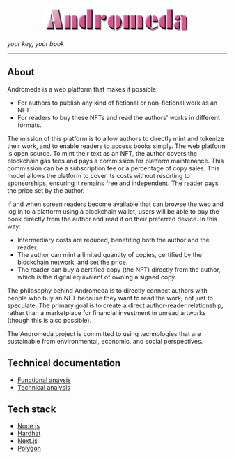 <p align="center">
<img src="./asset/andromeda-logo.png" alt="Andromeda" style="display: block; margin: 0 auto;" />
</p>

*your key, your book*

------

## About

Andromeda is a web platform that makes it possible:

* For authors to publish any kind of fictional or non-fictional work as an NFT.
* For readers to buy these NFTs and read the authors' works in different formats.

The mission of this platform is to allow authors to directly mint and tokenize their work, and to enable readers to access books simply.
The web platform is open source. To mint their text as an NFT, the author covers the blockchain gas fees and pays a commission for platform maintenance. This commission can be a subscription fee or a percentage of copy sales. This model allows the platform to cover its costs without resorting to sponsorships, ensuring it remains free and independent.
The reader pays the price set by the author.

If and when screen readers become available that can browse the web and log in to a platform using a blockchain wallet, users will be able to buy the book directly from the author and read it on their preferred device. In this way:

* Intermediary costs are reduced, benefiting both the author and the reader.
* The author can mint a limited quantity of copies, certified by the blockchain network, and set the price.
* The reader can buy a certified copy (the NFT) directly from the author, which is the digital equivalent of owning a signed copy.

The philosophy behind Andromeda is to directly connect authors with people who buy an NFT because they want to read the work, not just to speculate. The primary goal is to create a direct author-reader relationship, rather than a marketplace for financial investment in unread artworks (though this is also possible). 

The Andromeda project is committed to using technologies that are sustainable from environmental, economic, and social perspectives.

## Technical documentation

 * [Functional anaysis](https://github.com/nova-collective/andromeda/wiki/Functional-analysis)
 * [Technical analysis](https://github.com/nova-collective/andromeda/wiki/Technical-analysis)


## Tech stack

* [Node.js](https://nodejs.org/en)
* [Hardhat](https://hardhat.org/docs/getting-started)
* [Next.js](https://nextjs.org/docs/app/getting-started/installation)
* [Polygon](https://polygon.technology/)